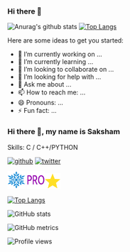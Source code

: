 ### Hi there 👋
![Anurag's github stats](https://github-readme-stats.vercel.app/api?username=naruto361&show_icons=true&theme=tokyonight)
[![Top Langs](https://github-readme-stats.vercel.app/api/top-langs/?username=naruto361&layout=compact)](https://github.com/anuraghazra/github-readme-stats)

Here are some ideas to get you started:

- 🔭 I’m currently working on ...
- 🌱 I’m currently learning ...
- 👯 I’m looking to collaborate on ...
- 🤔 I’m looking for help with ...
- 💬 Ask me about ...
- 📫 How to reach me: ...
- 😄 Pronouns: ...
- ⚡ Fun fact: ...

### Hi there 👋, my name is Saksham

Skills: C / C++/PYTHON



[<img src='https://cdn.jsdelivr.net/npm/simple-icons@3.0.1/icons/github.svg' alt='github' height='40'>](https://github.com/naruto361)  [<img src='https://cdn.jsdelivr.net/npm/simple-icons@3.0.1/icons/twitter.svg' alt='twitter' height='40'>](https://twitter.com/SakshamRohill10)  

<a href='https://archiveprogram.github.com/'><img src='https://raw.githubusercontent.com/acervenky/animated-github-badges/master/assets/acbadge.gif' width='40' height='40'></a> <a href='https://github.com/pricing'><img src='https://raw.githubusercontent.com/acervenky/animated-github-badges/master/assets/pro.gif' width='40' height='40'></a><a href='https://stars.github.com/'><img src='https://raw.githubusercontent.com/acervenky/animated-github-badges/master/assets/starbadge.gif' width='35' height='35'></a>

[![Top Langs](https://github-readme-stats.vercel.app/api/top-langs/?username=naruto361)](https://github.com/anuraghazra/github-readme-stats)

![GitHub stats](https://github-readme-stats.vercel.app/api?username=naruto361&show_icons=true&count_private=true)  

![GitHub metrics](https://metrics.lecoq.io/naruto361)  

![Profile views](https://gpvc.arturio.dev/naruto361)  
